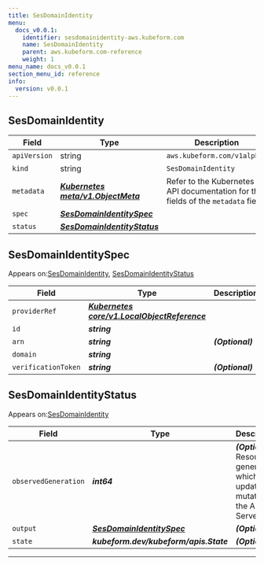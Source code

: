```yaml
---
title: SesDomainIdentity
menu:
  docs_v0.0.1:
    identifier: sesdomainidentity-aws.kubeform.com
    name: SesDomainIdentity
    parent: aws.kubeform.com-reference
    weight: 1
menu_name: docs_v0.0.1
section_menu_id: reference
info:
  version: v0.0.1
---
```


## SesDomainIdentity
| Field | Type | Description |
| ------ | ----- | ----------- |
| `apiVersion` | string | `aws.kubeform.com/v1alpha1` |
|    `kind` | string | `SesDomainIdentity` |
| `metadata` | ***[Kubernetes meta/v1.ObjectMeta](https://kubernetes.io/docs/reference/generated/kubernetes-api/v1.13/#objectmeta-v1-meta)***|Refer to the Kubernetes API documentation for the fields of the `metadata` field.|
| `spec` | ***[SesDomainIdentitySpec](#sesdomainidentityspec)***||
| `status` | ***[SesDomainIdentityStatus](#sesdomainidentitystatus)***||
## SesDomainIdentitySpec

Appears on:[SesDomainIdentity](#sesdomainidentity), [SesDomainIdentityStatus](#sesdomainidentitystatus)

| Field | Type | Description |
| ------ | ----- | ----------- |
| `providerRef` | ***[Kubernetes core/v1.LocalObjectReference](https://kubernetes.io/docs/reference/generated/kubernetes-api/v1.13/#localobjectreference-v1-core)***||
| `id` | ***string***||
| `arn` | ***string***| ***(Optional)*** |
| `domain` | ***string***||
| `verificationToken` | ***string***| ***(Optional)*** |
## SesDomainIdentityStatus

Appears on:[SesDomainIdentity](#sesdomainidentity)

| Field | Type | Description |
| ------ | ----- | ----------- |
| `observedGeneration` | ***int64***| ***(Optional)*** Resource generation, which is updated on mutation by the API Server.|
| `output` | ***[SesDomainIdentitySpec](#sesdomainidentityspec)***| ***(Optional)*** |
| `state` | ***kubeform.dev/kubeform/apis.State***| ***(Optional)*** |
---

